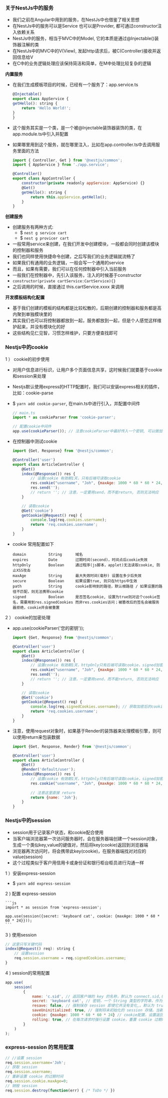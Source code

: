 ### 关于NestJs中的服务

- 我们之前在Angular中用到的服务，在NestJs中也借鉴了相关思想
- 在NestJs中的服务可以是Service 也可以是Provider, 都可通过constructor注入依赖关系
- NestJs中的服务，相当于MVC中的Model, 它的本质是通过@Injectable()装饰器注解的类
- 在NestJs中的MVC中的V(View), 发起http请求后，被C(Controller)接收并返回信息给V
- 在C中的业务逻辑处理应该保持简洁和简单，在M中处理比较复杂的逻辑

**内置服务**

- 在我们生成模板项目的时候，已经有一个服务了：app.service.ts
    ```js
    @Injectable()
    export class AppService {
    getHello(): string {
        return 'Hello World!';
    }
    }
    ```

- 这个服务其实是一个类，是一个被@Injectable装饰器装饰的类，在app.module.ts中引入并配置
- 如果哪里用到这个服务，就在哪里注入，比如在app.controller.ts中去调用服务里面的方法
    ```js
    import { Controller, Get } from '@nestjs/common';
    import { AppService } from './app.service';

    @Controller()
    export class AppController {
        constructor(private readonly appService: AppService) {}
        @Get()
        getHello(): string {
            return this.appService.getHello();
        }
    }
    ```

**创建服务**

- 创建服务有两种方式: 
    * $ `nest g service cart`
    * $ `nest g provicer cart`
- 一般常用service来创建，在我们开发中创建模块，一般都会同时创建该模块的控制器和服务
- 我们也同样使用快捷命令创建，之后写我们的业务逻辑就流畅了
- 如果我们有通用的业务逻辑，一般会写一个通用的service
- 而且，如果有需要，我们可以在任何控制器中引入当前服务
- 一般我们在控制器中，先引入该服务，注入的时候基于constructor
- `constructor(private cartService:CartService){}`
- 之后调用的时候，直接通过 this.cartService.xxxx 来调用

**开发模板结构化配置**

- 基于我们创建的模板的结构都是比较松散的，后期创建的控制器和服务都是高内聚到单独模块里的
- 其实我们也可以将控制器都放到一起，服务都放到一起，但是个人感觉这样维护起来，并没有模块化的好
- 这些结构见仁见智，习惯怎样维护，只要方便查找即可

### Nestjs中的cookie

1 ） cookie的初步使用

- 对用户信息进行标识，让用户多个页面信息共享，这时候我们就要基于cookie和session来处理
- Nestjs默认使用express的HTTP配置时，我们可以安装express相关的插件，比如：cookie-parse
- $ `yarn add cookie-parser`, 在main.ts中进行引入，并配置中间件
    ```js
    // main.ts
    import * as cookieParser from 'cookie-parser';

    // 配置cookie中间件
    app.use(cookieParser()); // 注意cookieParser中最好传入一个密钥, 可以做加密，也可以不启用加密
    ```

- 在控制器中测试cookie
    ```js
    import {Get, Response} from '@nestjs/common';

    @Controller('user')
    export class ArticleController {
        @Get()
        index(@Response()) res {
            // 设置cookie 有效期1天，只有后端可读取cookie
            res.cookie("username", "Joh", {maxAge: 1000 * 60 * 60 * 24, httpOnly: true})
            res.send('');
            // return ''; // 注意，一定要用send，而不能return, 否则无法响应
        }

        // 读取cookie
        @Get('cookie')
        getCookie(@Request() req) {
            console.log(req.cookies.username);
            return 'req.cookies.username';
        }
    }
    ```

- cookie 常用配置如下

    ```tree
    domain          String      域名
    expires         Date        过期时间(second)，时间点后cookie失效
    httpOnly        Boolean     通过程序(js脚本，applet)无法读取cookie, 防止XSS攻击
    maxAge          String      最大失效时间(毫秒) 设置在多少后失效
    secure          Boolean     如果设置true, 则只在https中生效
    path            String      cookie影响到的路径，默认根路径 / 如果设置的路径不匹配，则无法携带cookie
    signed          Boolean     是否签名cookie, 设置为true则对这个cookie签名，需要用到res.signedCookies 而非res.cookies访问；被篡改后的签名会被服务器拒绝，cookie并会被重置
    ```

2 ） cookie的加密处理

- app.use(cookieParser('您的密钥'));
    ```js
    import {Get, Response} from '@nestjs/common';

    @Controller('user')
    export class ArticleController {
        @Get()
        index(@Response()) res {
            // 设置cookie 有效期1天，httpOnly只有后端可读取cookie，signed加密cookie
            res.cookie("username", "Joh", {maxAge: 1000 * 60 * 60 * 24, httpOnly: true, signed: true})
            res.send('');
            // return ''; // 注意，一定要用send，而不能return, 否则无法响应
        }

        // 读取cookie
        @Get('cookie')
        getCookie(@Request() req) {
            console.log(req.signedCookies.username); // 获取加密后的cookie, 如果不这样写，按正常写则会是undefined
            return 'req.cookies.username';
        }
    }
    ```

- 注意，使用request对象时，如果基于Render的装饰器来处理模板引擎，则可以使用return来包装数据
    ```js
    import {Get, Response, Render} from '@nestjs/common';

    @Controller('user')
    export class ArticleController {
        @Get()
        @Render('default/user');
        index(@Response()) res {
            // 设置cookie 有效期1天，httpOnly只有后端可读取cookie，signed加密cookie
            res.cookie("username", "Joh", {maxAge: 1000 * 60 * 60 * 24, httpOnly: true, signed: true});
            
            // 注意这里直接 return
            return {name: 'Joh'};
        }
    }
    ```

### Nestjs中的session

- session用于记录客户状态，和cookie配合使用
- 当客户端浏览器第一次访问服务器时，会在服务器端创建一个session对象，生成一个类似key,value的键值对，然后将key(cookie)返回到浏览器端
- 浏览器再次访问时，将会携带此key(cookie)，在服务器端找对对应的value(session)
- 这个过程类似于客户用信用卡或身份证和银行柜台柜员进行沟通一样

1 ）安装express-session

- $ `yarn add express-session`

2 ) 配置 express-session

    ```js
    import * as session from 'express-session';

    app.use(session({secret: 'keyboard cat', cookie: {maxAge: 1000 * 60 * 60 * 24}}));
    ```

3 ) 使用session

```js
// 这里只写关键代码
index(@Request() req): string {
    // 设置session
    req.session.username = req.signedCookies.username;
}
```

4 ) session的常用配置

```js
app.use(
    session(
        {
            name: 'c.sid', // 返回客户端的 key 的名称，默认为 connect.sid,也可以自己设置
            secret: 'keyboard cat', // 密钥，一个 String 类型的字符串，作为服务器端生成 session 的签名
            resave: false, // 强制保存 session 即使它并没有变化,。默认为 true。建议设置成 false
            saveUninitialized: true, // 强制将未初始化的 session 存储。当新建了一个 session 且未设定属性或值时，它就处于未初始化状态。在设定一个cookie前，这对于登陆验证，减轻服务端存储压力，权限控制是有帮助的。（默 认：true）。
            cookie: {maxAge: 1000 * 60 * 60 * 24} // cookie配置，设置返回到前端 key 的属性，默认值为{ path: ‘/’, httpOnly: true, secure: false, maxAge: null }。
            rolling: true, // 在每次请求时强行设置 cookie，重置 cookie 过期时间（默认：false）
        }
    )
);
```

### express-session 的常用配置

```js
// //设置 session 
req.session.username='Joh'; 
// 获取 session
req.session.username;
// 重新设置 cookie 的过期时间
req.session.cookie.maxAge=0;
// 销毁 session
req.session.destroy(function(err) { /* ToDo */ })
```